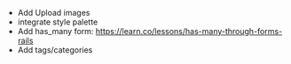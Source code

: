 - Add Upload images
- integrate style palette
- Add has_many form: https://learn.co/lessons/has-many-through-forms-rails
- Add tags/categories
